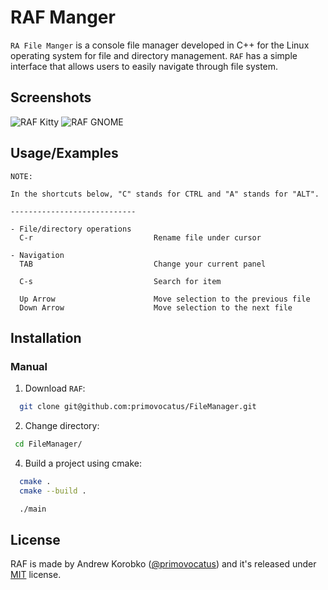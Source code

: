 RAF Manger
==========

`RA File Manger` is a console file manager developed in C++ for the Linux operating system for file and directory management. `RAF` has a simple interface that allows users to easily navigate through file system.


## Screenshots

![RAF Kitty](https://i.imgur.com/DIE7EBt.png)
![RAF GNOME](https://i.imgur.com/3xvylif.png)

## Usage/Examples

```
NOTE:

In the shortcuts below, "C" stands for CTRL and "A" stands for "ALT".

----------------------------

- File/directory operations
  C-r                           Rename file under cursor

- Navigation
  TAB                           Change your current panel

  C-s                           Search for item

  Up Arrow                      Move selection to the previous file
  Down Arrow                    Move selection to the next file
```


## Installation

### Manual

1. Download `RAF`:
  ```bash
    git clone git@github.com:primovocatus/FileManager.git
  ```
2. Change directory:
  ```bash
   cd FileManager/
  ```
4. Build a project using cmake:
  ```bash
    cmake .
    cmake --build .

    ./main
  ```
    
## License

RAF is made by Andrew Korobko ([@primovocatus](https://github.com/primovocatus)) and it's released under [MIT](https://github.com/primovocatus/FileManager/blob/main/LICENSE) license.

